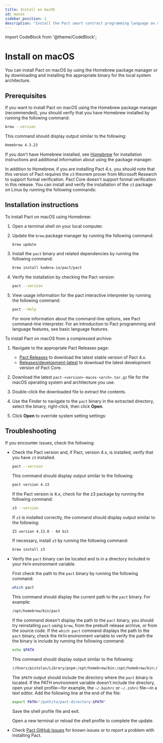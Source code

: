 ```yaml
---
title: Install on macOS
id: macos
sidebar_position: 2
description: "Install the Pact smart contract programming language on macOS computers."
---
```


import CodeBlock from '@theme/CodeBlock';

# Install on macOS

You can install Pact on macOS by using the Homebrew package manager or by downloading and installing the appropriate binary for the local system architecture. 

## Prerequisites

If you want to install Pact on macOS using the Homebrew package manager (recommended), you should verify that you have Homebrew installed by running the following command:

```bash
brew --version
```

This command should display output similar to the following:

```bash
Homebrew 4.3.23
```

If you don't have Homebrew installed, see [Homebrew](https://brew.sh/) for installation instructions and additional information about using the package manager.

In addition to Homebrew, if you are installing Pact 4.x, you should note that this version of Pact requires the `z3` theorem prover from Microsoft Research to support formal verification.
Pact Core doesn't support formal verification in this release.
You can install and verify the installation of the `z3` package on Linux by running the following commands:

## Installation instructions

To install Pact on macOS using Homebrew:

1. Open a terminal shell on your local computer.

2. Update the `brew` package manager by running the following command:

   ```zsh
   brew update
   ```

2. Install the `pact` binary and related dependencies by running the following command:

   ```zsh
   brew install kadena-io/pact/pact
   ```

7. Verify the installation by checking the Pact version:

   ```bash
   pact --version
   ```

8. View usage information for the pact interactive interpreter by running the following command:
   
   ```bash
   pact --help
   ```

   For more information about the command-line options, see Pact command-line interpreter.
   For an introduction to Pact programming and language features, see basic language features.

To install Pact on macOS from a compressed archive:

1. Navigate to the appropriate Pact Releases page:
   
   - [Pact Releases](https://github.com/kadena-io/pact/releases) to download the latest stable version of Pact 4.x. 
   - [Releases/development-latest](https://github.com/kadena-io/pact-5/releases/tag/development-latest) to download the latest development version of Pact Core.

2. Download the latest `pact-<version>-macos-<arch>.tar.gz` file for the macOS operating system and architecture you use.

3. Double-click the downloaded file to extract the contents.

4. Use the Finder to navigate to the `pact` binary in the extracted directory, select the binary, right-click, then click **Open**.

5. Click **Open** to override system setting settings:

## Troubleshooting

If you encounter issues, check the following:

- Check the Pact version and, if Pact, version 4.x, is installed, verify that you have `z3` installed.

  ```bash
  pact --version
  ```
  
  This command should display output similar to the following:

  ```bash
  pact version 4.13
  ```

  If the Pact version is 4.x, check for the z3 package by running the following command:

  ```bash
  z3 --version
  ```

  If `z3` is installed correctly, the command should display output similar to the following:
  
  ```bash
  Z3 version 4.13.0 - 64 bit
  ```

  If necessary, install `z3` by running the following command:

  ```bash
  brew install z3
  ```

- Verify the `pact` binary can be located and is in a directory included in your `PATH` environment variable.
  
  First check the path to the `pact` binary by running the following command:

   ```bash
   which pact
   ```
   
   This command should display the current path to the `pact` binary.
   For example:

   ```bash
   /opt/homebrew/bin/pact
   ```

   If the command doesn't display the path to the `pact` binary, you should try reinstalling `pact` using `brew`, from the prebuilt release archive, or from the source code.
   If the `which pact` command displays the path to the `pact` binary, check the `PATH` environment variable to verify the path the the binary is include by running the following command:

   ```bash
   echo $PATH
   ```

   This command should display output similar to the following:
   
   ```bash
   //Users/pistolas/Library/pnpm:/opt/homebrew/bin:/opt/homebrew/bin:/Library/Frameworks/Python.framework/Versions/3.12/bin:/opt/homebrew/bin:/opt/homebrew/sbin:/usr/local/bin:/System/Cryptexes/App/usr/bin:/usr/bin:/bin:/usr/sbin:/sbin:/var/run/com.apple.security.cryptexd/codex.system/bootstrap/usr/local/bin:/var/run/com.apple.security.cryptexd/codex.system/bootstrap/usr/bin:/var/run/com.apple.security.cryptexd/codex.system/bootstrap/usr/appleinternal/bin
   ```
   
   The `$PATH` output should include the directory where the `pact` binary is located.
   If the PATH environment variable doesn't include the directory, open your shell profile—for example, the `~/.bashrc` or `~/.zshrc` file—in a text editor.
   Add the following line at the end of the file:

   ```bash
   export PATH="/path/to/pact-directory:$PATH"
   ```

   Save the shell profile file and exit.

   Open a new terminal or reload the shell profile to complete the update.

- Check [Pact GitHub Issues](https://github.com/kadena-io/pact/issues) for known issues or to report a problem with installing Pact.

